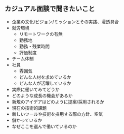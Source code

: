 ## カジュアル面談で聞きたいこと

* 企業の文化/ビジョン/ミッションとその実践、浸透具合
* 就労環境
  * リモートワークの有無
  * 勤務地
  * 勤務・残業時間
  * 評価制度
* チーム体制
* 社員
  * 雰囲気
  * どんな人材を求めているか
  * どんな人が活躍しているか
* 実際に働いてみてどうか
* どのような成長の機会があるか
* 新規のアイデアはどのように提案/採用されるか
* 現在の技術的課題
* 新しいツールや技術を採用する際の方針、空気
* 儲かっているか
* なぜここを選んで働いているのか



